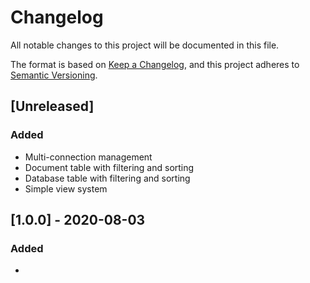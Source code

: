 # Changelog
All notable changes to this project will be documented in this file.

The format is based on [Keep a Changelog](https://keepachangelog.com/en/1.0.0/),
and this project adheres to [Semantic Versioning](https://semver.org/spec/v2.0.0.html).

## [Unreleased]
### Added
- Multi-connection management
- Document table with filtering and sorting
- Database table with filtering and sorting
- Simple view system

## [1.0.0] - 2020-08-03
### Added
- 